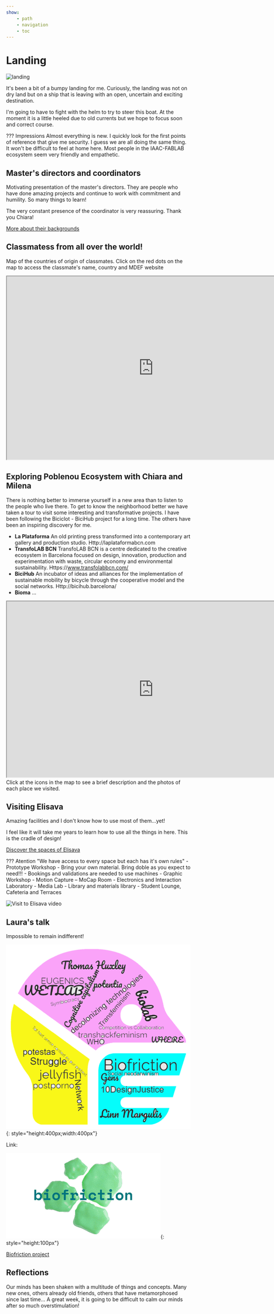 ```yaml
---
show:
    - path
    - navigation
    - toc
---
```


# **Landing**
![landing](../images/albatroslandinggif.gif) 

It's been a bit of a bumpy landing for me. Curiously, the landing was not on dry land but on a ship that is leaving with an open, uncertain and exciting destination.

I'm going to have to fight with the helm to try to steer this boat. At the moment it is a little heeled due to old currents but we hope to focus soon and correct course.

??? Impressions
    Almost everything is new. I quickly look for the first points of reference that give me security. I guess we are all doing the same thing. 
    It won't be difficult to feel at home here. Most people in the IAAC-FABLAB ecosystem seem very friendly and empathetic.

## Master's directors and coordinators

Motivating presentation of the master's directors. They are people
who have done amazing projects and continue to work with
commitment and humility. So many things to learn!

The very constant presence of the coordinator is very reassuring. Thank you Chiara!


[More about their backgrounds](https://mdef.fablabbcn.org/faculty/)


## Classmatess from all over the world!

Map of the countries of origin of classmates. 
Click on the red dots on the map to access the classmate's name, country and MDEF website

<iframe src="https://qgiscloud.com/albertvila/ClassDiversity" width="800" height="500">
</iframe>


## Exploring Poblenou Ecosystem with Chiara and Milena

There is nothing better to immerse yourself in a new area than to listen to the people who live there. To get to know the neighborhood better we have taken a tour to visit some interesting and transformative projects. I have been following the Biciclot - BiciHub project for a long time. The others have been an inspiring discovery for me.

<div class="grid cards" markdown>

-  __La Plataforma__ An old printing press transformed into a contemporary art gallery and production studio. Http://laplataformabcn.com
-  __TransfoLAB BCN__ TransfoLAB BCN is a centre dedicated to the creative ecosystem in Barcelona focused on design, innovation, production and experimentation with waste, circular economy and environmental sustainability. Https://www.transfolabbcn.com/
-  __BiciHub__  An incubator of ideas and alliances for the implementation of sustainable mobility by bicycle through the cooperative model and the social networks. Http://bicihub.barcelona/
-  __Bioma__ ... 

</div>


<iframe src="https://www.google.com/maps/d/embed?mid=1awOvkyxilKIILLqmyBntWZtJ_RRQIz8&hl=ca&ehbc=2E312F" width="800" height="480"></iframe>
Click at the icons in the map to see a brief description and the photos of each place we visited.

## Visiting Elisava

Amazing facilities and I don't know how to use most of them...yet!

I feel like it will take me years to learn how to use all the things in here.
This is the cradle of design!

[Discover the spaces of Elisava](https://www.elisava.net/en/spaces/)

??? Atention "We have access to every space but each has it's own rules"
    - Prototype Workshop
        - Bring your own material. Bring doble as you expect to need!!!
        - Bookings and validations are needed to use machines
    - Graphic Workshop
    - Motion Capture – MoCap Room
    - Electronics and Interaction Laboratory
    - Media Lab
    - Library and materials library
    - Student Lounge, Cafeteria and Terraces

![Visit to Elisava video](../images/ElisavaVisitLR4.gif)

## Laura's talk

Impossible to remain indifferent!

![Shaking concepts](../images/Concepts.png){: style="height:400px;width:400px"}

Link:

![Shaking concepts](../images/biofriction-logo-moving-trans.gif){: style="height:100px"}

[Biofriction project](https://biofriction.org/) 

## Reflections

Our minds has been shaken with a multitude of things and concepts. Many new ones, others already old friends, others that have metamorphosed since last time... A great week, it is going to be difficult to calm our minds after so much overstimulation!